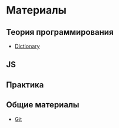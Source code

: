 # Материалы

## Теория программирования
* [Dictionary](theory/dictionary.md)

## JS

## Практика

## Общие материалы
* [Git](other/git.md)

